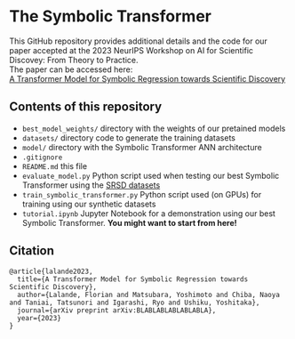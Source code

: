 # The Symbolic Transformer

This GitHub repository provides additional details and the code for our paper accepted at the 2023 NeurIPS Workshop on AI for Scientific Discovey: From Theory to Practice.  
The paper can be accessed here:  
[A Transformer Model for Symbolic Regression towards Scientific Discovery](https://ai4sciencecommunity.github.io/neurips23.html)

## Contents of this repository

- `best_model_weights/` directory with the weights of our pretained models
- `datasets/` directory code to generate the training datasets
- `model/` directory with the Symbolic Transformer ANN architecture
- `.gitignore`
- `README.md` this file
- `evaluate_model.py` Python script used when testing our best Symbolic Transformer using the [SRSD datasets](https://huggingface.co/papers/2206.10540)
- `train_symbolic_transformer.py` Python script used (on GPUs) for training using our synthetic datasets
- `tutorial.ipynb` Jupyter Notebook for a demonstration using our best Symbolic Transformer. **You might want to start from here!**

## Citation

```
@article{lalande2023,
  title={A Transformer Model for Symbolic Regression towards Scientific Discovery},
  author={Lalande, Florian and Matsubara, Yoshimoto and Chiba, Naoya and Taniai, Tatsunori and Igarashi, Ryo and Ushiku, Yoshitaka},
  journal={arXiv preprint arXiv:BLABLABLABLABLABLA},
  year={2023}
}
```
